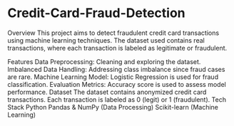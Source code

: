 # Credit-Card-Fraud-Detection
Overview
This project aims to detect fraudulent credit card transactions using machine learning techniques. The dataset used contains real transactions, where each transaction is labeled as legitimate or fraudulent.

Features
Data Preprocessing: Cleaning and exploring the dataset.
Imbalanced Data Handling: Addressing class imbalance since fraud cases are rare.
Machine Learning Model: Logistic Regression is used for fraud classification.
Evaluation Metrics: Accuracy score is used to assess model performance.
Dataset
The dataset contains anonymized credit card transactions.
Each transaction is labeled as 0 (legit) or 1 (fraudulent).
Tech Stack
Python
Pandas & NumPy (Data Processing)
Scikit-learn (Machine Learning)
